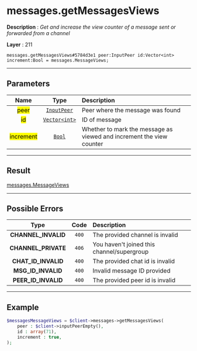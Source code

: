 # messages.getMessagesViews

**Description** : *Get and increase the view counter of a message sent or forwarded from a channel*

**Layer** : 211

```tl
messages.getMessagesViews#5784d3e1 peer:InputPeer id:Vector<int> increment:Bool = messages.MessageViews;
```

---

## Parameters

| Name | Type | Description |
| :---: | :---: | :--- |
| <mark>peer</mark> | [`InputPeer`](type/InputPeer) | Peer where the message was found |
| <mark>id</mark> | [`Vector<int>`](type/int) | ID of message |
| <mark>increment</mark> | [`Bool`](type/Bool) | Whether to mark the message as viewed and increment the view counter |

---

## Result

[messages.MessageViews](type/messages.MessageViews)

---

## Possible Errors

| Type | Code | Description |
| :---: | :---: | :--- |
| **CHANNEL_INVALID** | `400` | The provided channel is invalid |
| **CHANNEL_PRIVATE** | `406` | You haven't joined this channel/supergroup |
| **CHAT_ID_INVALID** | `400` | The provided chat id is invalid |
| **MSG_ID_INVALID** | `400` | Invalid message ID provided |
| **PEER_ID_INVALID** | `400` | The provided peer id is invalid |

---

## Example

```php
$messagesMessageViews = $client->messages->getMessagesViews(
	peer : $client->inputPeerEmpty(),
	id : array(71),
	increment : true,
);
```